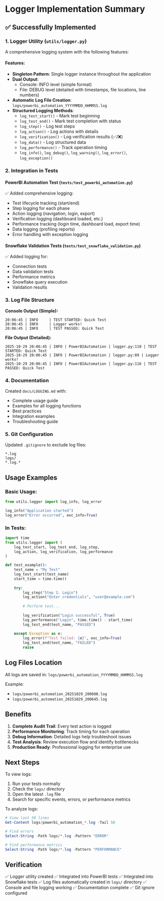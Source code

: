 # Logger Implementation Summary

## ✅ Successfully Implemented

### 1. Logger Utility (`utils/logger.py`)
A comprehensive logging system with the following features:

#### Features:
- **Singleton Pattern**: Single logger instance throughout the application
- **Dual Output**:
  - Console: INFO level (simple format)
  - File: DEBUG level (detailed with timestamps, file locations, line numbers)
- **Automatic Log File Creation**: `logs/powerbi_automation_YYYYMMDD_HHMMSS.log`
- **Structured Logging Methods**:
  - `log_test_start()` - Mark test beginning
  - `log_test_end()` - Mark test completion with status
  - `log_step()` - Log test steps
  - `log_action()` - Log actions with details
  - `log_verification()` - Log verification results (✅/❌)
  - `log_data()` - Log structured data
  - `log_performance()` - Track operation timing
  - `log_info()`, `log_debug()`, `log_warning()`, `log_error()`, `log_exception()`

### 2. Integration in Tests

#### PowerBI Automation Test (`tests/test_powerbi_automation.py`)
✅ Added comprehensive logging:
- Test lifecycle tracking (start/end)
- Step logging for each phase
- Action logging (navigation, login, export)
- Verification logging (dashboard loaded, etc.)
- Performance tracking (login time, dashboard load, export time)
- Data logging (profiling reports)
- Error handling with exception logging

#### Snowflake Validation Tests (`tests/test_snowflake_validation.py`)
✅ Added logging for:
- Connection tests
- Data validation tests
- Performance metrics
- Snowflake query execution
- Validation results

### 3. Log File Structure

**Console Output (Simple):**
```
20:06:45 | INFO     | TEST STARTED: Quick Test
20:06:45 | INFO     | Logger works!
20:06:45 | INFO     | TEST PASSED: Quick Test
```

**File Output (Detailed):**
```
2025-10-29 20:06:45 | INFO | PowerBIAutomation | logger.py:110 | TEST STARTED: Quick Test
2025-10-29 20:06:45 | INFO | PowerBIAutomation | logger.py:89 | Logger works!
2025-10-29 20:06:45 | INFO | PowerBIAutomation | logger.py:116 | TEST PASSED: Quick Test
```

### 4. Documentation

Created `docs/LOGGING.md` with:
- Complete usage guide
- Examples for all logging functions
- Best practices
- Integration examples
- Troubleshooting guide

### 5. Git Configuration

Updated `.gitignore` to exclude log files:
```
*.log
logs/
*.log.*
```

## Usage Examples

### Basic Usage:
```python
from utils.logger import log_info, log_error

log_info("Application started")
log_error("Error occurred", exc_info=True)
```

### In Tests:
```python
import time
from utils.logger import (
    log_test_start, log_test_end, log_step,
    log_action, log_verification, log_performance
)

def test_example():
    test_name = "My Test"
    log_test_start(test_name)
    start_time = time.time()
    
    try:
        log_step("Step 1: Login")
        log_action("Enter credentials", "user@example.com")
        
        # Perform test...
        
        log_verification("Login successful", True)
        log_performance("Login", time.time() - start_time)
        log_test_end(test_name, "PASSED")
        
    except Exception as e:
        log_error(f"Test failed: {e}", exc_info=True)
        log_test_end(test_name, "FAILED")
        raise
```

## Log Files Location

All logs are saved in: `logs/powerbi_automation_YYYYMMDD_HHMMSS.log`

Example:
- `logs/powerbi_automation_20251029_200608.log`
- `logs/powerbi_automation_20251029_200645.log`

## Benefits

1. **Complete Audit Trail**: Every test action is logged
2. **Performance Monitoring**: Track timing for each operation
3. **Debug Information**: Detailed logs help troubleshoot issues
4. **Test Analysis**: Review execution flow and identify bottlenecks
5. **Production Ready**: Professional logging for enterprise use

## Next Steps

To view logs:
1. Run your tests normally
2. Check the `logs/` directory
3. Open the latest `.log` file
4. Search for specific events, errors, or performance metrics

To analyze logs:
```powershell
# View last 50 lines
Get-Content logs/powerbi_automation_*.log -Tail 50

# Find errors
Select-String -Path logs/*.log -Pattern "ERROR"

# Find performance metrics
Select-String -Path logs/*.log -Pattern "PERFORMANCE"
```

## Verification

✅ Logger utility created
✅ Integrated into PowerBI tests
✅ Integrated into Snowflake tests
✅ Log files automatically created in `logs/` directory
✅ Console and file logging working
✅ Documentation complete
✅ Git ignore configured
